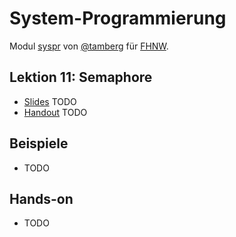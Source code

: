# System-Programmierung
Modul [syspr]( https://www.fhnw.ch/de/studium/module/6008081) von [@tamberg](https://twitter.com/tamberg) für [FHNW](https://www.fhnw.ch/).

## Lektion 11: Semaphore
- [Slides](http://www.tamberg.org/fhnw/2018/Syspr11Semaphore.pdf) TODO
- [Handout](http://www.tamberg.org/fhnw/2018/Syspr11SemaphoreHandout.pdf) TODO

## Beispiele
- TODO

## Hands-on
- TODO